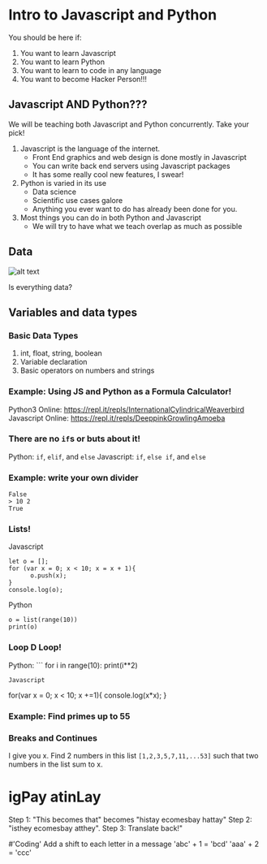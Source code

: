 # Intro to Javascript and Python

You should be here if:
1. You want to learn Javascript
2. You want to learn Python
3. You want to learn to code in any language
4. You want to become Hacker Person!!!

## Javascript AND Python???
We will be teaching both Javascript and Python concurrently. Take your pick!
1. Javascript is the language of the internet. 
    - Front End graphics and web design is done mostly in Javascript
    - You can write back end servers using Javascript packages
    - It has some really cool new features, I swear!
2. Python is varied in its use
    - Data science
    - Scientific use cases galore
    - Anything you ever want to do has already been done for you.
3. Most things you can do in both Python and Javascript
    - We will try to have what we teach overlap as much as possible

## Data
![alt text](https://memegenerator.net/img/instances/500x/78065400/data.jpg)

Is everything data?

## Variables and data types
### Basic Data Types
1. int, float, string, boolean
2. Variable declaration
3. Basic operators on numbers and strings

### Example: Using JS and Python as a Formula Calculator!
Python3 Online: https://repl.it/repls/InternationalCylindricalWeaverbird
Javascript Online: https://repl.it/repls/DeeppinkGrowlingAmoeba

### There are no `if`s or buts about it!
Python: `if`, `elif`, and `else`
Javascript: `if`, `else if`, and `else`

### Example: write your own divider
```> 10 3
False
> 10 2
True
```

### Lists!
Javascript
``` 
let o = [];
for (var x = 0; x < 10; x = x + 1){
      o.push(x);
}
console.log(o);
```

Python
```
o = list(range(10))
print(o)
```

### Loop D Loop!
Python: ```
for i in range(10):
  print(i**2)
```
Javascript
```
for(var x = 0; x < 10; x +=1){
  console.log(x*x);
}

### Example: Find primes up to 55

### Breaks and Continues
I give you x. Find 2 numbers in this list `[1,2,3,5,7,11,...53]` such that two numbers in the list sum to x.

# igPay atinLay
Step 1: "This becomes that" becomes "histay ecomesbay hattay"
Step 2: "isthey ecomesbay atthey".
Step 3: Translate back!"

#'Coding'
Add a shift to each letter in a message
'abc' + 1 = 'bcd'
'aaa' + 2 = 'ccc'
